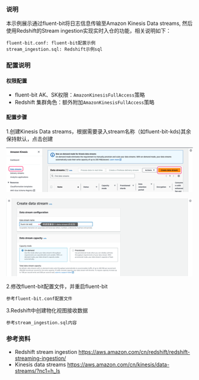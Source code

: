 
### 说明

本示例展示通过fluent-bit将日志信息传输至Amazon Kinesis Data streams, 然后使用Redshift的Stream ingestion实现实时入仓的功能，相关说明如下：

```
fluent-bit.conf: fluent-bit配置示例
stream_ingestion.sql: Redshift示例sql
```

### 配置说明

#### 权限配置

* fluent-bit AK、SK权限：`AmazonKinesisFullAccess`策略
* Redshift 集群角色：额外附加`AmazonKinesisFullAccess`策略

#### 配置步骤

1.创建Kinesis Data streams，根据需要录入stream名称（如fluent-bit-kds)其余保持默认，点击创建

![](imgs/2023-06-09-23-40-32.png)

![](imgs/2023-06-09-23-41-40.png)

2.修改fluent-bit配置文件，并重启fluent-bit
```shell
参考fluent-bit.conf配置文件
```


3.Redshift中创建物化视图接收数据
```shell
参考stream_ingestion.sql内容
```

### 参考资料
* Redshift stream ingestion https://aws.amazon.com/cn/redshift/redshift-streaming-ingestion/
* Kinesis data streams https://aws.amazon.com/cn/kinesis/data-streams/?nc1=h_ls